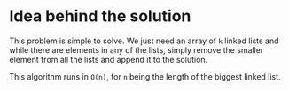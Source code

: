 # Idea behind the solution

This problem is simple to solve. We just need an array of `k` linked lists and while there are elements in any of the lists, simply remove the smaller element from all the lists and append it to the solution.

This algorithm runs in `O(n)`, for `n` being the length of the biggest linked list.
